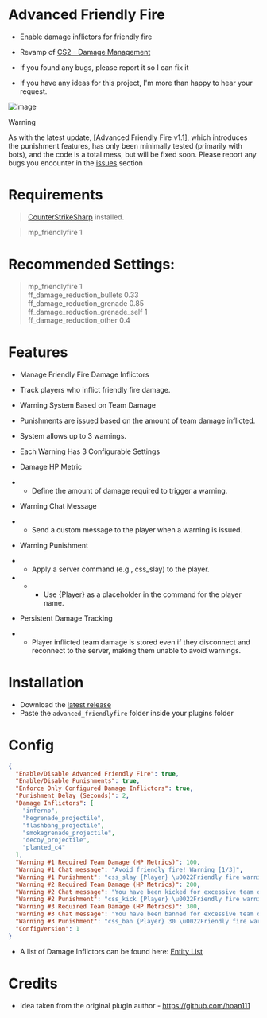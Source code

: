# Advanced Friendly Fire 
- Enable damage inflictors for friendly fire
- Revamp of [CS2 - Damage Management](https://github.com/hoan111/CS2-DamageManagement)

- If you found any bugs, please report it so I can fix it
- If you have any ideas for this project, I'm more than happy to hear your request.

![image](https://github.com/user-attachments/assets/fbd0632d-283a-4204-a763-89bb927e4624)
> [!WARNING]
> As with the latest update, [Advanced Friendly Fire v1.1], which introduces the punishment features, has only been minimally tested (primarily with bots), and the code is a total mess, but will be fixed soon. Please report any bugs you encounter in the [issues](https://github.com/phara1/advanced-ff-cs2/issues) section

# Requirements
> [CounterStrikeSharp](https://docs.cssharp.dev/) installed.

> mp_friendlyfire 1
# Recommended Settings:
> mp_friendlyfire 1  \
> ff_damage_reduction_bullets 0.33  \
> ff_damage_reduction_grenade 0.85  \
> ff_damage_reduction_grenade_self 1  \
> ff_damage_reduction_other 0.4

# Features
- Manage Friendly Fire Damage Inflictors

- Track players who inflict friendly fire damage.
- Warning System Based on Team Damage

- Punishments are issued based on the amount of team damage inflicted.
- System allows up to 3 warnings.
- Each Warning Has 3 Configurable Settings

- Damage HP Metric
- - Define the amount of damage required to trigger a warning.
- Warning Chat Message
- - Send a custom message to the player when a warning is issued.
- Warning Punishment
- - Apply a server command (e.g., css_slay) to the player.
- - - Use {Player} as a placeholder in the command for the player name.
- Persistent Damage Tracking
- - Player inflicted team damage is stored even if they disconnect and reconnect to the server, making them unable to avoid warnings.

# Installation
- Download the [latest release](https://github.com/phara1/advanced-ff-cs2/releases)
- Paste the ```advanced_friendlyfire``` folder inside your plugins folder

# Config
```json
{
  "Enable/Disable Advanced Friendly Fire": true,
  "Enable/Disable Punishments": true,
  "Enforce Only Configured Damage Inflictors": true,
  "Punishment Delay (Seconds)": 2,
  "Damage Inflictors": [
    "inferno",
    "hegrenade_projectile",
    "flashbang_projectile",
    "smokegrenade_projectile",
    "decoy_projectile",
    "planted_c4"
  ],
  "Warning #1 Required Team Damage (HP Metrics)": 100,
  "Warning #1 Chat message": "Avoid friendly fire! Warning [1/3]",
  "Warning #1 Punishment": "css_slay {Player} \u0022Friendly fire warning [1/3]\u0022",
  "Warning #2 Required Team Damage (HP Metrics)": 200,
  "Warning #2 Chat message": "You have been kicked for excessive team damage!",
  "Warning #2 Punishment": "css_kick {Player} \u0022Friendly fire warning [2/3]\u0022",
  "Warning #3 Required Team Damage (HP Metrics)": 300,
  "Warning #3 Chat message": "You have been banned for excessive team damage!",
  "Warning #3 Punishment": "css_ban {Player} 30 \u0022Friendly fire warning [3/3]\u0022",
  "ConfigVersion": 1
}
```
- A list of Damage Inflictors can be found here: [Entity List](https://cs2.poggu.me/dumped-data/entity-list/)

# Credits
- Idea taken from the original plugin author - https://github.com/hoan111
